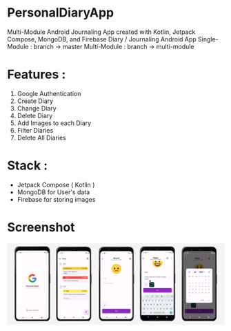 # PersonalDiaryApp
Multi-Module Android Journaling App created with Kotlin, Jetpack Compose, MongoDB, and Firebase
Diary / Journaling Android App
Single-Module : branch -> master
Multi-Module : branch -> multi-module

# Features :
1. Google Authentication
2. Create Diary
3. Change Diary
4. Delete Diary
5. Add Images to each Diary
6. Filter Diaries
7. Delete All Diaries

# Stack :
- Jetpack Compose ( Kotlin )
- MongoDB for User's data
- Firebase for storing images


# Screenshot<br>
![Alt Text](screenshots/group.png)
